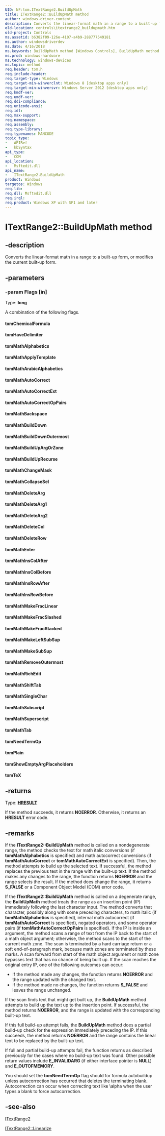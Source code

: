 ```yaml
---
UID: NF:tom.ITextRange2.BuildUpMath
title: ITextRange2::BuildUpMath method
author: windows-driver-content
description: Converts the linear-format math in a range to a built-up form, or modifies the current built-up form.
old-location: controls\itextrange2_buildupmath.htm
old-project: Controls
ms.assetid: b6382f09-126e-4107-a4b9-288777549181
ms.author: windowsdriverdev
ms.date: 4/16/2018
ms.keywords: BuildUpMath method [Windows Controls], BuildUpMath method [Windows Controls], ITextRange2 interface, BuildUpMath,ITextRange2.BuildUpMath, ITextRange2, ITextRange2 interface [Windows Controls], BuildUpMath method, ITextRange2::BuildUpMath, controls.itextrange2_buildupmath, tom/ITextRange2::BuildUpMath, tomChemicalFormula, tomHaveDelimiter, tomMathAlphabetics, tomMathApplyTemplate, tomMathArabicAlphabetics, tomMathAutoCorrect, tomMathAutoCorrectExt, tomMathAutoCorrectOpPairs, tomMathBackspace, tomMathBuildDown, tomMathBuildDownOutermost, tomMathBuildUpArgOrZone, tomMathBuildUpRecurse, tomMathChangeMask, tomMathCollapseSel, tomMathDeleteArg, tomMathDeleteArg1, tomMathDeleteArg2, tomMathDeleteCol, tomMathDeleteRow, tomMathEnter, tomMathInsColAfter, tomMathInsColBefore, tomMathInsRowAfter, tomMathInsRowBefore, tomMathMakeFracLinear, tomMathMakeFracSlashed, tomMathMakeFracStacked, tomMathMakeLeftSubSup, tomMathMakeSubSup, tomMathRemoveOutermost, tomMathRichEdit, tomMathShiftTab, tomMathSingleChar, tomMathSubscript, tomMathSuperscript, tomMathTab, tomNeedTermOp, tomPlain, tomShowEmptyArgPlaceholders, tomTeX
ms.prod: windows-hardware
ms.technology: windows-devices
ms.topic: method
req.header: tom.h
req.include-header: 
req.target-type: Windows
req.target-min-winverclnt: Windows 8 [desktop apps only]
req.target-min-winversvr: Windows Server 2012 [desktop apps only]
req.kmdf-ver: 
req.umdf-ver: 
req.ddi-compliance: 
req.unicode-ansi: 
req.idl: 
req.max-support: 
req.namespace: 
req.assembly: 
req.type-library: 
req.typenames: MANCODE
topic_type:
-	APIRef
-	kbSyntax
api_type:
-	COM
api_location:
-	Msftedit.dll
api_name:
-	ITextRange2.BuildUpMath
product: Windows
targetos: Windows
req.lib: 
req.dll: Msftedit.dll
req.irql: 
req.product: Windows XP with SP1 and later
---
```


# ITextRange2::BuildUpMath method


## -description


Converts the linear-format math in a range to a built-up form, or modifies the current built-up form.


## -parameters




### -param Flags [in]

Type: <b>long</b>

A combination of the following flags.

<a id="tomChemicalFormula"></a>
<a id="tomchemicalformula"></a>
<a id="TOMCHEMICALFORMULA"></a>


#### tomChemicalFormula

<a id="tomHaveDelimiter"></a>
<a id="tomhavedelimiter"></a>
<a id="TOMHAVEDELIMITER"></a>


#### tomHaveDelimiter

<a id="tomMathAlphabetics_"></a>
<a id="tommathalphabetics_"></a>
<a id="TOMMATHALPHABETICS_"></a>


#### tomMathAlphabetics

<a id="tomMathApplyTemplate"></a>
<a id="tommathapplytemplate"></a>
<a id="TOMMATHAPPLYTEMPLATE"></a>


#### tomMathApplyTemplate

<a id="tomMathArabicAlphabetics____"></a>
<a id="tommatharabicalphabetics____"></a>
<a id="TOMMATHARABICALPHABETICS____"></a>


#### tomMathArabicAlphabetics

<a id="tomMathAutoCorrect"></a>
<a id="tommathautocorrect"></a>
<a id="TOMMATHAUTOCORRECT"></a>


#### tomMathAutoCorrect

<a id="tomMathAutoCorrectExt"></a>
<a id="tommathautocorrectext"></a>
<a id="TOMMATHAUTOCORRECTEXT"></a>


#### tomMathAutoCorrectExt

<a id="tomMathAutoCorrectOpPairs"></a>
<a id="tommathautocorrectoppairs"></a>
<a id="TOMMATHAUTOCORRECTOPPAIRS"></a>


#### tomMathAutoCorrectOpPairs

<a id="tomMathBackspace"></a>
<a id="tommathbackspace"></a>
<a id="TOMMATHBACKSPACE"></a>


#### tomMathBackspace

<a id="tomMathBuildDown"></a>
<a id="tommathbuilddown"></a>
<a id="TOMMATHBUILDDOWN"></a>


#### tomMathBuildDown

<a id="tomMathBuildDownOutermost"></a>
<a id="tommathbuilddownoutermost"></a>
<a id="TOMMATHBUILDDOWNOUTERMOST"></a>


#### tomMathBuildDownOutermost

<a id="tomMathBuildUpArgOrZone_"></a>
<a id="tommathbuildupargorzone_"></a>
<a id="TOMMATHBUILDUPARGORZONE_"></a>


#### tomMathBuildUpArgOrZone

<a id="tomMathBuildUpRecurse"></a>
<a id="tommathbuilduprecurse"></a>
<a id="TOMMATHBUILDUPRECURSE"></a>


#### tomMathBuildUpRecurse

<a id="tomMathChangeMask"></a>
<a id="tommathchangemask"></a>
<a id="TOMMATHCHANGEMASK"></a>


#### tomMathChangeMask

<a id="tomMathCollapseSel"></a>
<a id="tommathcollapsesel"></a>
<a id="TOMMATHCOLLAPSESEL"></a>


#### tomMathCollapseSel

<a id="tomMathDeleteArg"></a>
<a id="tommathdeletearg"></a>
<a id="TOMMATHDELETEARG"></a>


#### tomMathDeleteArg

<a id="tomMathDeleteArg1"></a>
<a id="tommathdeletearg1"></a>
<a id="TOMMATHDELETEARG1"></a>


#### tomMathDeleteArg1

<a id="tomMathDeleteArg2"></a>
<a id="tommathdeletearg2"></a>
<a id="TOMMATHDELETEARG2"></a>


#### tomMathDeleteArg2

<a id="tomMathDeleteCol"></a>
<a id="tommathdeletecol"></a>
<a id="TOMMATHDELETECOL"></a>


#### tomMathDeleteCol

<a id="tomMathDeleteRow"></a>
<a id="tommathdeleterow"></a>
<a id="TOMMATHDELETEROW"></a>


#### tomMathDeleteRow

<a id="tomMathEnter"></a>
<a id="tommathenter"></a>
<a id="TOMMATHENTER"></a>


#### tomMathEnter

<a id="tomMathInsColAfter"></a>
<a id="tommathinscolafter"></a>
<a id="TOMMATHINSCOLAFTER"></a>


#### tomMathInsColAfter

<a id="tomMathInsColBefore"></a>
<a id="tommathinscolbefore"></a>
<a id="TOMMATHINSCOLBEFORE"></a>


#### tomMathInsColBefore

<a id="tomMathInsRowAfter"></a>
<a id="tommathinsrowafter"></a>
<a id="TOMMATHINSROWAFTER"></a>


#### tomMathInsRowAfter

<a id="tomMathInsRowBefore"></a>
<a id="tommathinsrowbefore"></a>
<a id="TOMMATHINSROWBEFORE"></a>


#### tomMathInsRowBefore

<a id="tomMathMakeFracLinear_"></a>
<a id="tommathmakefraclinear_"></a>
<a id="TOMMATHMAKEFRACLINEAR_"></a>


#### tomMathMakeFracLinear

<a id="tomMathMakeFracSlashed"></a>
<a id="tommathmakefracslashed"></a>
<a id="TOMMATHMAKEFRACSLASHED"></a>


#### tomMathMakeFracSlashed

<a id="tomMathMakeFracStacked"></a>
<a id="tommathmakefracstacked"></a>
<a id="TOMMATHMAKEFRACSTACKED"></a>


#### tomMathMakeFracStacked

<a id="tomMathMakeLeftSubSup"></a>
<a id="tommathmakeleftsubsup"></a>
<a id="TOMMATHMAKELEFTSUBSUP"></a>


#### tomMathMakeLeftSubSup

<a id="tomMathMakeSubSup"></a>
<a id="tommathmakesubsup"></a>
<a id="TOMMATHMAKESUBSUP"></a>


#### tomMathMakeSubSup

<a id="tomMathRemoveOutermost"></a>
<a id="tommathremoveoutermost"></a>
<a id="TOMMATHREMOVEOUTERMOST"></a>


#### tomMathRemoveOutermost

<a id="tomMathRichEdit"></a>
<a id="tommathrichedit"></a>
<a id="TOMMATHRICHEDIT"></a>


#### tomMathRichEdit

<a id="tomMathShiftTab"></a>
<a id="tommathshifttab"></a>
<a id="TOMMATHSHIFTTAB"></a>


#### tomMathShiftTab

<a id="tomMathSingleChar_"></a>
<a id="tommathsinglechar_"></a>
<a id="TOMMATHSINGLECHAR_"></a>


#### tomMathSingleChar

<a id="tomMathSubscript"></a>
<a id="tommathsubscript"></a>
<a id="TOMMATHSUBSCRIPT"></a>


#### tomMathSubscript

<a id="tomMathSuperscript"></a>
<a id="tommathsuperscript"></a>
<a id="TOMMATHSUPERSCRIPT"></a>


#### tomMathSuperscript

<a id="tomMathTab"></a>
<a id="tommathtab"></a>
<a id="TOMMATHTAB"></a>


#### tomMathTab

<a id="tomNeedTermOp"></a>
<a id="tomneedtermop"></a>
<a id="TOMNEEDTERMOP"></a>


#### tomNeedTermOp

<a id="tomPlain"></a>
<a id="tomplain"></a>
<a id="TOMPLAIN"></a>


#### tomPlain

<a id="tomShowEmptyArgPlaceholders"></a>
<a id="tomshowemptyargplaceholders"></a>
<a id="TOMSHOWEMPTYARGPLACEHOLDERS"></a>


#### tomShowEmptyArgPlaceholders

<a id="tomTeX_"></a>
<a id="tomtex_"></a>
<a id="TOMTEX_"></a>


#### tomTeX


## -returns



Type: <b><a href="https://msdn.microsoft.com/4553cafc-450e-4493-a4d4-cb6e2f274d46">HRESULT</a></b>

If the method succeeds, it returns <b>NOERROR</b>. Otherwise, it returns an <b>HRESULT</b> error code.




## -remarks



If the <b>ITextRange2::BuildUpMath</b> method is called on a nondegenerate range, the method checks the text for math italic conversions (if <b>tomMathAlphabetics</b> is specified) and math autocorrect conversions (if <b>tomMathAutoCorrect</b> or <b>tomMathAutoCorrectExt</b> is specified). Then, the method attempts to build up the selected text. If successful, the method replaces the previous text in the range with the built-up text. If the method makes any changes to the range, the function returns <b>NOERROR</b> and the range selects the result. If the method does change the range, it returns <b>S_FALSE</b> or a Component Object Model (COM) error code.


If the <b>ITextRange2::BuildUpMath</b> method is called on a degenerate range, the <b>BuildUpMath</b> method treats the range as an insertion point (IP) immediately following the last character input. The method converts that character, possibly along with some preceding characters, to math italic (if <b>tomMathAlphabetics</b> is specified), internal math autocorrect (if <b>tomMathAutoCorrect</b> is specified), negated operators, and some operator pairs  (if <b>tomMathAutoCorrectOpPairs</b> is specified). If the IP is inside an argument, the method scans a range of text from the IP back to the start of a math object argument; otherwise, the method scans to the start of the current math zone. The scan is terminated by a hard carriage return or a soft end-of-paragraph mark, because math zones are terminated by these marks. A scan forward from start of the math object argument or math zone bypasses text that has no chance of being built up. If the scan reaches the original entry IP, one of the following outcomes can occur:


<ul>
<li>If the method made any changes, the function returns <b>NOERROR</b> and the range updated with the changed text.</li>
<li>If the method made no changes, the function returns <b>S_FALSE</b> and leaves the range unchanged.
</li>
</ul>
If the scan finds text that might get built up, the <b>BuildUpMath</b> method attempts to build up the text up to the insertion point. If successful, the method returns <b>NOERROR</b>, and the range is updated with the corresponding built-up text. 


If this full build-up attempt fails, the <b>BuildUpMath</b> method does a partial build-up check for the expression immediately preceding the IP. If this succeeds, the method returns <b>NOERROR</b> and the range contains the linear text to be replaced by the built-up text.


If full and partial build-up attempts fail, the function returns as described previously for the cases where no build-up text was found. Other possible return values include <b>E_INVALIDARG</b> (if either interface pointer is <b>NULL</b>) and <b>E_OUTOFMEMORY</b>. 


You should set the <b>tomNeedTermOp</b> flag should for formula autobuildup unless autocorrection has occurred that deletes the terminating blank. Autocorrection can occur when correcting text like \alpha when the user types a blank to force autocorrection. 




## -see-also




<a href="https://msdn.microsoft.com/905f0967-8b99-45ed-a1cc-19d49e919a65">ITextRange2</a>



<a href="https://msdn.microsoft.com/9906547b-e31c-48a6-961e-0b7f5c0c0506">ITextRange2::Linearize</a>
 

 

